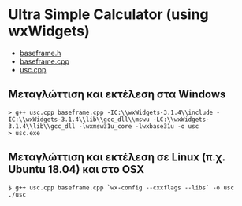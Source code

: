 # Ultra Simple Calculator (using wxWidgets)

* [baseframe.h](./baseframe.h)
* [baseframe.cpp](./baseframe.cpp)
* [usc.cpp](./usc.cpp)

## Μεταγλώττιση και εκτέλεση στα Windows

    > g++ usc.cpp baseframe.cpp -IC:\\wxWidgets-3.1.4\\include -IC:\\wxWidgets-3.1.4\\lib\\gcc_dll\\mswu -LC:\\wxWidgets-3.1.4\\lib\\gcc_dll -lwxmsw31u_core -lwxbase31u -o usc
    > usc.exe

## Μεταγλώττιση και εκτέλεση σε Linux (π.χ. Ubuntu 18.04) και στο OSX

    $ g++ usc.cpp baseframe.cpp `wx-config --cxxflags --libs` -o usc
    ./usc


